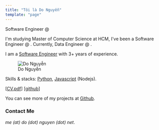 ```yaml
---
title: "Tôi là Do Nguyễn"
template: "page"
---
```


Software Engineer @


I'm studying Master of Computer Science at HCM, I've been a Software Engineer @ . Currently, Data Engineer @ .


I am a [Software Engineer](/tag/software-engineer/) with 3+ years of experience.

<figure class="float-right" style="width: 340px">
	<img src="https://2.bp.blogspot.com/-5apwrzRLGIc/XYElWYIloQI/AAAAAAABHRI/9iXgs2AKLBoLoEvGAPu_B4yyjOlLrafZQCK4BGAYYCw/s1600/20190414060007_IMG_0237.JPG" alt="Do Nguyễn">
	<figcaption>Do Nguyễn</figcaption>
</figure>

Skills & stacks: [Python](https://github.com/hoaxoan?utf8=%E2%9C%93&tab=repositories&q=&type=public&language=python), [Javascript](https://github.com/donguyen?utf8=%E2%9C%93&tab=repositories&q=&type=public&language=javascript) (Nodejs).


[[CV.pdf](https://me.do.nguyen.net/resume/do.nguyen.resume.pdf)] [[github](https://github.com/hoaxoan)] 

You can see more of my projects at [Github](https://github.com/hoaxoan).

### Contact Me

*me (at) do (dot) nguyen (dot) net*.